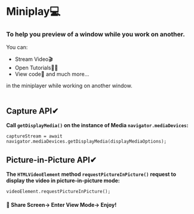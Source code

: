 # Miniplay💻
<h3> To help you preview of a window while you work on another.</h3>

You can:
- Stream Video🎬
- Open Tutorials👩‍💻
- View code📃 and much more...

in the miniplayer while working on another window. <br> <br>

## Capture API✔ <br>
  <b> Call `getDisplayMedia()` on the instance of Media `navigator.mediaDevices`: </b> <br>
  ```
  captureStream = await navigator.mediaDevices.getDisplayMedia(displayMediaOptions);
  ```
  
  
 ## Picture-in-Picture API✔ <br>
  <b> The `HTMLVideoElement` method `requestPictureInPicture()` request to display the video in picture-in-picture mode: </b> <br>
  ```
 videoElement.requestPictureInPicture();
  ```
  
 #### 🚀 Share Screen-> Enter View Mode-> Enjoy!


  
